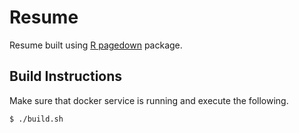 # Resume
  Resume built using [R pagedown](https://github.com/rstudio/pagedown) package.

## Build Instructions

Make sure that docker service is running and execute the following.

```shell
$ ./build.sh
```
